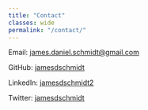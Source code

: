 ```yaml
---
title: "Contact"
classes: wide
permalink: "/contact/"
---
```


<i class="fas fa-fw fa-envelope-square" aria-hidden="true"></i> Email:
<a href="mailto:james.daniel.schmidt@gmail.com">
  <meta itemprop="email" content="james.daniel.schmidt@gmail.com" /> james.daniel.schmidt@gmail.com</a>

<i class="fab fa-fw fa-github" aria-hidden="true"></i> GitHub:
<a href="https://github.com/jamesdschmidt" itemprop="sameAs" rel="nofollow noopener noreferrer">jamesdschmidt</a>

<i class="fab fa-fw fa-linkedin" aria-hidden="true"></i> LinkedIn:
<a href="https://www.linkedin.com/in/jamesdschmidt2" itemprop="sameAs" rel="nofollow noopener noreferrer">jamesdschmidt2</a>

<i class="fab fa-fw fa-twitter-square" aria-hidden="true"></i> Twitter:
<a href="https://twitter.com/jamesdschmidt" itemprop="sameAs" rel="nofollow noopener noreferrer">jamesdschmidt</a>
